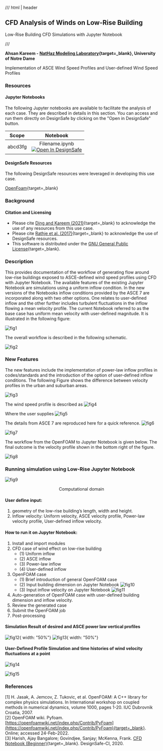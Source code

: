 /// html | header

## CFD Analysis of Winds on Low-Rise Building

Low-Rise Building CFD Simulations with Jupyter Notebook

///


**Ahsan Kareem - [NatHaz Modeling Laboratory](https://nathaz.nd.edu/){target=_blank}, University of Notre Dame**

Implementation of ASCE Wind Speed Profiles and User-defined Wind Speed Profiles

### Resources
 
#### Jupyter Notebooks
The following Jupyter notebooks are available to facilitate the analysis of each case. They are described in details in this section. You can access and run them directly on DesignSafe by clicking on the "Open in DesignSafe" button.

| Scope | Notebook |
| :-------: | :---------:  |
| abcd3fg | Filename.ipynb <br> [![Open In DesignSafe](https://raw.githubusercontent.com/geoelements/LearnMPM/main/DesignSafe-Badge.svg)](https://jupyter.designsafe-ci.org/hub/user-redirect/lab/tree/CommunityData/Use%20Case%20Products/OpenFOAM/PyFoam_Jupyter/Jupyter_PyFoam.ipynb) |

#### DesignSafe Resources

The following DesignSafe resources were leveraged in developing this use case.

[OpenFoam](https://www.designsafe-ci.org/rw/workspace/#!/OpenFOAM::Simulation){target=_blank}<br/> 



### Background
#### Citation and Licensing

* Please cite [Ding and Kareem (2021)](https://tigerprints.clemson.edu/cgi/viewcontent.cgi?article=1025&context=aawe){target=_blank} to acknowledge the use of any resources from this use case.
* Please cite [Rathje et al. (2017)](https://doi.org/10.1061/(ASCE)NH.1527-6996.0000246){target=_blank} to acknowledge the use of DesignSafe resources.
* This software is distributed under the [GNU General Public License](https://www.gnu.org/licenses/gpl-3.0.html){target=_blank}.


### Description

This provides documentation of the workflow of generating flow around low-rise buildings exposed to ASCE-defined wind speed profiles using CFD with Jupyter Notebook. The available features of the existing Jupyter Notebook are simulations using a uniform inflow condition. In the new versions of the Notebooks inflow conditions provided by the ASCE 7 are incorporated along with two other options. One relates to user-defined inflow and the other further includes turbulent fluctuations in the inflow flowing a mean velocity profile.
The current Notebook referred to as the base case has uniform mean velocity with user-defined magnitude. It is illustrated in the following figure:

![fig1](img2/Picture1.png)

The overall workflow is described in the following schematic. 

![fig2](img2/Picture2.png)

### New Features
The new features include the implementation of power-law inflow profiles in codes/standards and the introduction of the option of user-defined inflow conditions. The following Figure shows the difference between velocity profiles in the urban and suburban areas.  

![fig3](img2/Picture3.png)

The wind speed profile is described as 
![fig4](img2/Picture4.png)


Where the user supplies 
![fig5](img2/Picture5.png)


The details from ASCE 7 are reproduced here for a quick reference. 
![fig6](img2/Picture6.png)

![fig7](img2/Picture7.png)

The workflow from the OpenFOAM to Jupyter Notebook is given below. The final outcome is the velocity profile shown in the bottom right of the figure.

![fig8](img2/Picture8.png)
 
### Running simulation using Low-Rise Jupyter Notebook 

![fig9](img2/Picture9.png)
<p align="center">Computational domain </p>

#### User define input: 
1.	geometry of the low-rise building’s length, width and height.
2.	Inflow velocity:
Uniform velocity,
ASCE velocity profile,
Power-law velocity profile,
User-defined inflow velocity.

#### How to run it on Jupyter Notebook:

1.	Install and import modules
2.	CFD case of wind effect on low-rise building
	* (1) Uniform inflow
	* (2) ASCE inflow
	* (3) Power-law inflow
	* (4) User-defined inflow
3.	OpenFOAM case
	* (1) Brief introduction of general OpenFOAM case
	* (2) Input building dimension on Jupyter Notebook
	![fig10](img2/Picture10.png)
	* (3) Input inflow velocity on Jupyter Notebook
	![fig11](img2/Picture11.png)
4.	Auto-generation of OpenFOAM case with user-defined building dimension and inflow velocity.
5.	Review the generated case
6.	Submit the OpenFOAM job
7.	Post-processing 

#### Simulation Result of desired and ASCE power law vertical profiles 
![fig12](img2/Picture12.png){ width: "50%"}
![fig13](img2/Picture13.png){ width: "50%"}

#### User-Defined Profile Simulation and time histories of wind velocity fluctuations at a point
![fig14](img2/Picture14.png)

![fig15](img2/Picture15.png)

### References
[1] H. Jasak, A. Jemcov, Z. Tukovic, et al. OpenFOAM: A C++ library for complex physics simulations. In International workshop on coupled methods in numerical dynamics, volume 1000, pages 1-20. IUC Dubrovnik Croatia, 2007.<br />
[2] OpenFOAM wiki. Pyfoam. [https://openfoamwiki.net/index.php/Contrib/PyFoam](https://openfoamwiki.net/index.php/Contrib/PyFoam){target=_blank}. Online; accessed 24-Feb-2022.<br />
[3] Harish, Ajay Bangalore; Govindjee, Sanjay; McKenna, Frank. [CFD Notebook (Beginner)](https://www.designsafe-ci.org/data/browser/public/designsafe.storage.published/PRJ-2915){target=_blank}. DesignSafe-CI, 2020. <br />
